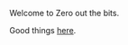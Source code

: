 Welcome to Zero out the bits.

Good things [here](https://trap-representation.github.io/Zero-out-the-bits/).
